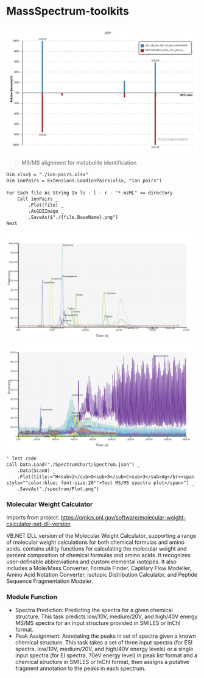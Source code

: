 # MassSpectrum-toolkits

![](./Manuscript/3252_428.0344@78_METLIN034522_POS_10V_[M+H]+.png)
> MS/MS alignment for metabolite identification

```vbnet
Dim xlsx$ = "./ion-pairs.xlsx"
Dim ionPairs = Extensions.LoadIonPairs(xlsx, "ion pairs")

For Each file As String In ls - l - r - "*.mzML" <= directory
    Call ionPairs _
		.Plot(file) _
		.AsGDIImage _
		.SaveAs($"./{file.BaseName}.png")
Next
```

![](./DATA/Data20180111-L7-40(4).png)
![](./DATA/Data20180111-WASH.png)

```vbnet
' Test code
Call Data.Load("./SpectrumChart/Spectrum.json") _
    .Data(Scan0) _
    .Plot(title:="H<sub>2</sub>O<sub>5</sub>C<sub>3</sub>Ag</br><span style=""color:blue; font-size:20"">Test MS/MS spectra plot</span>") _
    .SaveAs("./spectrum/Plot.png")
```

### Molecular Weight Calculator

Imports from project: https://omics.pnl.gov/software/molecular-weight-calculator-net-dll-version

VB.NET DLL version of the Molecular Weight Calculator, supporting a range of molecular weight calculations for both chemical formulas and amino acids. contains utility functions for calculating the molecular weight and percent composition of chemical formulas and amino acids. It recognizes user-definable abbreviations and custom elemental isotopes. It also includes a Mole/Mass Converter, Formula Finder, Capillary Flow Modeller, Amino Acid Notation Converter, Isotopic Distribution Calculator, and Peptide Sequence Fragmentation Modeler.

### Module Function

+ Spectra Prediction: Predicting the spectra for a given chemical structure. This task predicts low/10V, medium/20V, and high/40V energy MS/MS spectra for an input structure provided in SMILES or InChI format.
+ Peak Assignment: Annotating the peaks in set of spectra given a known chemical structure. This task takes a set of three input spectra (for ESI spectra, low/10V, medium/20V, and high/40V energy levels) or a single input spectra (for EI spectra, 70eV energy level) in peak list format and a chemical structure in SMILES or InChI format, then assigns a putative fragment annotation to the peaks in each spectrum.